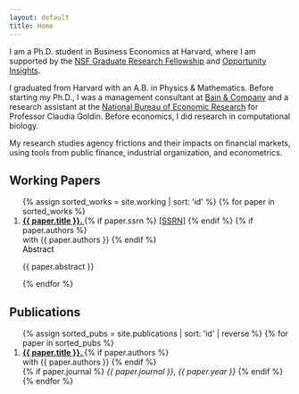 ```yaml
---
layout: default
title: Home
---
```


<p>I am a Ph.D. student in Business Economics at Harvard, where I am supported by the <a href="https://www.nsfgrfp.org/" rel="external nofollow noopener" target="_blank">NSF Graduate Research Fellowship</a> and <a href="https://opportunityinsights.org/" rel="external nofollow noopener" target="_blank">Opportunity Insights</a>.</p>

<p>I graduated from Harvard with an A.B. in Physics &amp; Mathematics. Before starting my Ph.D., I was a management consultant at <a href="https://www.bain.com/" rel="external nofollow noopener" target="_blank">Bain &amp; Company</a> and a research assistant at the <a href="https://www.nber.org/" rel="external nofollow noopener" target="_blank">National Bureau of Economic Research</a> for Professor Claudia Goldin. Before economics, I did research in computational biology.</p>

<p>My research studies agency frictions and their impacts on financial markets, using tools from public finance, industrial organization, and econometrics.</p>

## Working Papers

<ol class="paper-list">
 {% assign sorted_works = site.working | sort: 'id' %}
  {% for paper in sorted_works %}
  <li>
    <strong>
      <a href="{{ paper.link }}" target="_blank" rel="noopener" class="paper-title">
        {{ paper.title }}.
      </a>
    </strong>
    {% if paper.ssrn %}
      [<a href="{{ paper.ssrn }}" target="_blank" rel="noopener" class="paper-link">SSRN</a>]
    {% endif %}
    {% if paper.authors %}
    <br>
      with {{ paper.authors }}
    {% endif %}
    <br>
    <a 
       class="d-inline-flex align-items-center collapsed" 
       style="color: black; text-decoration: none; cursor: pointer;"
       data-toggle="collapse"
       href="#collapse-{{ paper.id }}"
       role="button"
       aria-expanded="false"
       aria-controls="collapse-{{ paper.id }}"
    >
      <i class="fas fa-caret-right mr-1"></i> Abstract
    </a>
    <div class="collapse ml-4 mb-3" id="collapse-{{ paper.id }}">
      <p>{{ paper.abstract }}</p>
    </div>
  </li>
  {% endfor %}
</ol>

## Publications

<ol class="paper-list">
  {% assign sorted_pubs = site.publications | sort: 'id' | reverse %}
  {% for paper in sorted_pubs %}
  <li>
    <strong>
      <a href="{{ paper.link }}" target="_blank" rel="noopener" class="paper-title">
        {{ paper.title }}.
      </a>
    </strong>
    {% if paper.authors %}
     <br>
      with {{ paper.authors }}
    {% endif %}
    <br>
    {% if paper.journal %}
      <em>{{ paper.journal }}</em>, <em>{{ paper.year }}</em>
    {% endif %}
    <br>
  </li>
  {% endfor %}
</ol>
